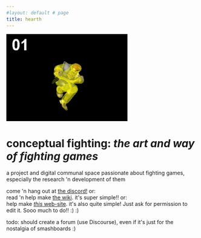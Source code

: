 ```yaml
---
#layout: default # page
title: hearth
---
```


![](knee-animation-hitbox.gif?raw=true)

# conceptual fighting: *the art and way of fighting games*
a project and digital communal space passionate about fighting games, especially the research 'n development of them

come 'n hang out at [the discord!](https://discord.gg/FtAQws9) or:  
read 'n help make [the wiki](https://github.com/Rahil627/fighting-game-anarchy/wiki). it's super simple!! or:  
help make [*this* web-site](https://github.com/Rahil627/fighting-game-anarchy). it's also quite simple! Just ask for permission to edit it. Sooo much to do!! :) :)  

todo: should create a forum (use Discourse), even if it's just for the nostalgia of smashboards :)
